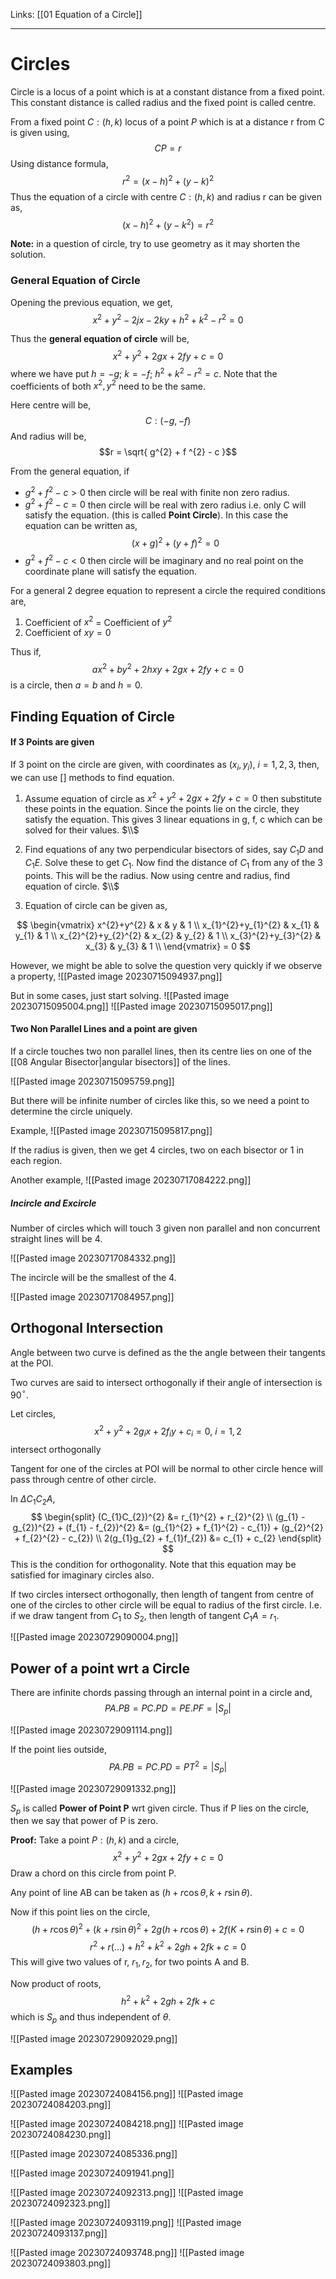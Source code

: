 Links: [[01 Equation of a Circle]]
___
# Circles
Circle is a locus of a point which is at a constant distance from a fixed point. This constant distance is called radius and the fixed point is called centre. 

From a fixed point $C:(h,k)$ locus of a point $P$ which is at a distance r from C is given using, 
$$CP = r$$
Using distance formula,
$$r^{2} = (x - h)^{2} + (y-k)^{2}$$
Thus the equation of a circle with centre $C:(h,k)$ and radius r can be given as,
$$(x - h)^{2} + (y - k^{2}) = r^{2}$$

**Note:** in a question of circle, try to use geometry as it may shorten the solution. 

### General Equation of Circle
Opening the previous equation, we get,
$$x^{2} + y^{2} - 2jx - 2ky + h^{2} + k^{2} - r^{2} = 0$$

Thus the **general equation of circle** will be,
$$x^{2} + y^{2} + 2gx + 2fy + c = 0$$
where we have put $h = -g;\ k = -f;\ h^{2} + k^{2} - r^{2} = c$.
Note that the coefficients of both $x^{2},y^{2}$ need to be the same.

Here centre will be,
$$C:(-g, -f)$$
And radius will be,
$$r = \sqrt{ g^{2} + f ^{2} - c }$$

From the general equation, if 
- $g^{2} + f ^{2} - c > 0$ then circle will be real with finite non zero radius.
- $g^{2} + f ^{2} - c = 0$ then circle will be real with zero radius i.e. only C will satisfy the equation. (this is called **Point Circle**). 
  In this case the equation can be written as,
  $$(x + g)^{2} + (y + f)^{2} = 0$$
- $g^{2} + f ^{2} - c < 0$ then circle will be imaginary and no real point on the coordinate plane will satisfy the equation.

For a general 2 degree equation to represent a circle the required conditions are,
1. Coefficient of $x^{2}$ = Coefficient of $y^{2}$
2. Coefficient of $xy = 0$ 

Thus if,
$$ax^{2} + by^{2} + 2hxy + 2gx + 2fy + c = 0$$
is a circle, then $a = b$ and $h = 0$. 

## Finding Equation of Circle 
#### If 3 Points are given
If 3 point on the circle are given, with coordinates as $(x_{i}, y_{i}),\ i = 1,2,3$, then, we can use [] methods to find equation.

1. Assume equation of circle as $x^{2} + y^{2} + 2gx + 2fy + c = 0$ then substitute these points in the equation. Since the points lie on the circle, they satisfy the equation. This gives 3 linear equations in g, f, c which can be solved for their values. 
   $\\$

2. Find equations of any two perpendicular bisectors of sides, say $C_{1}D$ and $C_{1}E$. Solve these to get $C_{1}$. Now find the distance of $C_{1}$ from any of the 3 points. This will be the radius. Now using centre and radius, find equation of circle. 
	$\\$

3. Equation of circle can be given as,
   
$$
\begin{vmatrix}
x^{2}+y^{2} & x & y & 1 \\
x_{1}^{2}+y_{1}^{2} & x_{1} & y_{1} & 1 \\
x_{2}^{2}+y_{2}^{2} & x_{2} & y_{2} & 1 \\
x_{3}^{2}+y_{3}^{2} & x_{3} & y_{3} & 1 \\
\end{vmatrix} = 0
$$

However, we might be able to solve the question very quickly if we observe a property,
![[Pasted image 20230715094937.png]]

But in some cases, just start solving.
![[Pasted image 20230715095004.png]]
![[Pasted image 20230715095017.png]]

#### Two Non Parallel Lines and a point are given
If a circle touches two non parallel lines, then its centre lies on one of the [[08 Angular Bisector|angular bisectors]] of the lines. 

![[Pasted image 20230715095759.png]]

But there will be infinite number of circles like this, so we need a point to determine the circle uniquely. 

Example,
![[Pasted image 20230715095817.png]]

If the radius is given, then we get 4 circles, two on each bisector or 1 in each region. 

Another example,
![[Pasted image 20230717084222.png]]

##### Incircle and Excircle
Number of circles which will touch 3 given non parallel and non concurrent straight lines will be 4. 

![[Pasted image 20230717084332.png]]

The incircle will be the smallest of the 4.

![[Pasted image 20230717084957.png]]

## Orthogonal Intersection

Angle between two curve is defined as the the angle between their tangents at the POI. 

Two curves are said to intersect orthogonally if their angle of intersection is 90$^{\circ}$. 

Let circles,
$$x^{2} + y^{2} + 2g_{i}x + 2f_{i}y + c_{i} = 0,\ i = 1,2$$
intersect orthogonally 

Tangent for one of the circles at POI will be normal to other circle hence will pass through centre of other circle. 

In $\Delta C_{1}C_{2}A$,
$$
\begin{split}
(C_{1}C_{2})^{2} &= r_{1}^{2} + r_{2}^{2} \\
(g_{1} - g_{2})^{2} + (f_{1} - f_{2})^{2} &= (g_{1}^{2} + f_{1}^{2} - c_{1}) + (g_{2}^{2} + f_{2}^{2} - c_{2}) \\
2(g_{1}g_{2} + f_{1}f_{2}) &= c_{1} + c_{2}
\end{split}
$$
This is the condition for orthogonality. 
Note that this equation may be satisfied for imaginary circles also. 

If two circles intersect orthogonally, then length of tangent from centre of one of the circles to other circle will be equal to radius of the first circle. I.e. if we draw tangent from $C_{1}$ to $S_{2}$, then length of tangent $C_{1}A = r_{1}$. 

![[Pasted image 20230729090004.png]]

## Power of a point wrt a Circle 
There are infinite chords passing through an internal point in a circle and,
$$PA.PB = PC.PD = PE.PF = |S_{p}|$$

![[Pasted image 20230729091114.png]]

If the point lies outside,
$$PA.PB = PC.PD = PT^{2} = |S_{p}|$$

![[Pasted image 20230729091332.png]]

$S_{p}$ is called **Power of Point P** wrt given circle. Thus if P lies on the circle, then we say that power of P is zero. 


**Proof:**
Take a point $P:(h,k)$ and a circle,
$$x^{2} + y^{2} + 2gx + 2fy + c = 0$$
Draw a chord on this circle from point P. 

Any point of line AB can be taken as $(h+r\cos \theta, k + r\sin \theta)$. 

Now if this point lies on the circle,
$$(h+r\cos \theta)^{2} + (k+r\sin \theta)^{2} + 2g(h+r\cos \theta) + 2f(K+r\sin \theta) + c = 0$$
$$r^{2} + r(\dots) + h^{2} + k^{2} + 2gh + 2fk + c = 0$$
This will give two values of r, $r_{1},r_{2}$, for two points A and B. 

Now product of roots,
$$h^{2} + k^{2} + 2gh + 2fk + c$$
which is $S_{p}$ and thus independent of $\theta$.

![[Pasted image 20230729092029.png]]

## 


## Examples
![[Pasted image 20230724084156.png]]
![[Pasted image 20230724084203.png]]

![[Pasted image 20230724084218.png]]
![[Pasted image 20230724084230.png]]

![[Pasted image 20230724085336.png]]

![[Pasted image 20230724091941.png]]

![[Pasted image 20230724092313.png]]
![[Pasted image 20230724092323.png]]

![[Pasted image 20230724093119.png]]
![[Pasted image 20230724093137.png]]

![[Pasted image 20230724093748.png]]
![[Pasted image 20230724093803.png]]